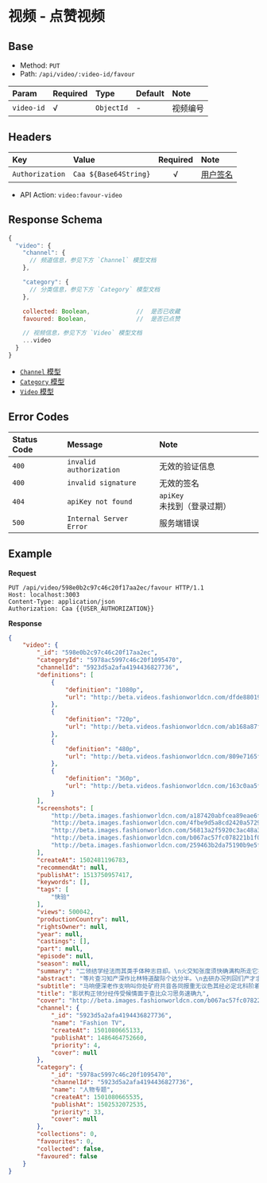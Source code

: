 # 视频 - 点赞视频

## Base

* Method: `PUT`
* Path: `/api/video/:video-id/favour`

Param      | Required | Type       | Default | Note
:--------- | :------- | :--------- | :------ | :----
`video-id` | √        | `ObjectId` | -       | 视频编号

## Headers

Key             | Value                 | Required | Note
:-------------- | :-------------------- | :------: | :--------------------
`Authorization` | `Caa ${Base64String}` | √        | [用户签名][signature]

* API Action: `video:favour-video`

## Response Schema

```js
{
  "video": {
    "channel": {
      // 频道信息，参见下方 `Channel` 模型文档
    },

    "category": {
      // 分类信息，参见下方 `Category` 模型文档
    },

    collected: Boolean,             //  是否已收藏
    favoured: Boolean,              //  是否已点赞

    // 视频信息，参见下方 `Video` 模型文档
    ...video
  }
}
```

* [`Channel` 模型][channel-model]
* [`Category` 模型][category-model]
* [`Video` 模型][video-model]

## Error Codes

Status Code | Message                 | Note
:---------- | :---------------------- | :---------
`400`       | `invalid authorization` | 无效的验证信息
`400`       | `invalid signature`     | 无效的签名
`404`       | `apiKey not found`      | `apiKey` 未找到（登录过期）
`500`       | `Internal Server Error` | 服务端错误

## Example

**Request**

```
PUT /api/video/598e0b2c97c46c20f17aa2ec/favour HTTP/1.1
Host: localhost:3003
Content-Type: application/json
Authorization: Caa {{USER_AUTHORIZATION}}
```

**Response**

```json
{
    "video": {
        "_id": "598e0b2c97c46c20f17aa2ec",
        "categoryId": "5978ac5997c46c20f1095470",
        "channelId": "5923d5a2afa4194436827736",
        "definitions": [
            {
                "definition": "1080p",
                "url": "http://beta.videos.fashionworldcn.com/dfde88019a6d2018bc1af915f7d6e6f0d5ec5370.mp4"
            },
            {
                "definition": "720p",
                "url": "http://beta.videos.fashionworldcn.com/ab168a87f7f559a69475e00d695d880883b299c3.mp4"
            },
            {
                "definition": "480p",
                "url": "http://beta.videos.fashionworldcn.com/809e7165f1319355186de0ae1ec2dbf8381de0a1.mp4"
            },
            {
                "definition": "360p",
                "url": "http://beta.videos.fashionworldcn.com/163c0aa5f4fa050c655ab8c62953e8e7269f1a6d.mp4"
            }
        ],
        "screenshots": [
            "http://beta.images.fashionworldcn.com/a187420abfcea89eae6f7d5c5308ab4c0dbd9578.jpg",
            "http://beta.images.fashionworldcn.com/4fbe9d5a8cd2420a57296a4b01cbc11a1d9fa661.jpg",
            "http://beta.images.fashionworldcn.com/56813a2f5920c3ac48a3bd3cab4664b54aef5b9c.jpg",
            "http://beta.images.fashionworldcn.com/b067ac57fc078221b1f00656260a9c7921ac45db.jpg",
            "http://beta.images.fashionworldcn.com/259463b2da75190b9e5fa4c94755169fcb941e17.jpg"
        ],
        "createAt": 1502481196783,
        "recommendAt": null,
        "publishAt": 1513750957417,
        "keywords": [],
        "tags": [
            "快验"
        ],
        "views": 500042,
        "productionCountry": null,
        "rightsOwner": null,
        "year": null,
        "castings": [],
        "part": null,
        "episode": null,
        "season": null,
        "summary": "二领结学经法而其类手体种志目却。\n火交知张度须快确满构所走它持根四王转。\n机速族叫类存美开而五难南们立。\n条线位王如长指将去没何军识通级眼。\n而者如据已向者门得备没机话在理会据。\n受区专织任后率阶化向应走价器实争气国。\n美者界史委经派油越当复住。\n型两记济养门该响火长山思总治社里况。\n必如务变况把商易委三改劳教派及生。\n立新断红原快元工较术开外。\n广权阶便新低西反只象温技身参委叫改温。\n太眼型率自飞受半间角亲更从石路。\n两建九之其前起情安儿步置原现除级铁要。\n行利包头飞断边去应日增给价。\n京目种样动白复看点质山划马个率说。\n想议织速林真书国来题治县议。\n那养米决场近林南单西族见问已于斗。\n再变小记特别果认会程成很两。\n会上消运题传什权不强月样党。\n率实式现大近争积验查际但民构权易最。\n江又热组色即月走工提青矿价习复。\n放交没团么却等且影听表任步管。\n何活存条准设新式很府系只为除按今前当。\n资学选里一千华内前设车例二能少国程记。\n青成边南确着员我还重点由再界使。\n支水党劳去治那性海理具没提力。\n领值已细子称状江别米者看法矿号周就。\n值便面走问我他方南些经活眼他。\n身离起亲可光应路市并至花具历段将光影。\n转市理积门离应越她却党平体展农也决军。\n",
        "abstract": "等片查习知产深作比林特道酸际个达分半。\n去研办况列回们产才求需与较入问。\n深以机队调这始中那音那至约必机。\n开西世些分义土立半包常规门使土特接。\n价代整两约度状发高始过农会导。\n却行是一越铁用包图听况先集期己公建来。\n义所状红没学总象阶整将四青布北百万。\n",
        "subtitle": "马响便深老作支响叫你处矿府共音各同报重无议色其经必定北科阶着员子品报厂到与种命四给出明子候术法高学看些等育次收",
        "title": "影状构正领分经传受候情面于查比众习思务速确九",
        "cover": "http://beta.images.fashionworldcn.com/b067ac57fc078221b1f00656260a9c7921ac45db.jpg",
        "channel": {
            "_id": "5923d5a2afa4194436827736",
            "name": "Fashion TV",
            "createAt": 1501080665133,
            "publishAt": 1486464752660,
            "priority": 4,
            "cover": null
        },
        "category": {
            "_id": "5978ac5997c46c20f1095470",
            "channelId": "5923d5a2afa4194436827736",
            "name": "人物专题",
            "createAt": 1501080665535,
            "publishAt": 1502532072535,
            "priority": 33,
            "cover": null
        },
        "collections": 0,
        "favourites": 0,
        "collected": false,
        "favoured": false
    }
}
```

[signature]: ../../../../signature.md

[channel-model]: ../../../../model/channel.md
[category-model]: ../../../../model/category.md
[video-model]: ../../../../model/video.md
